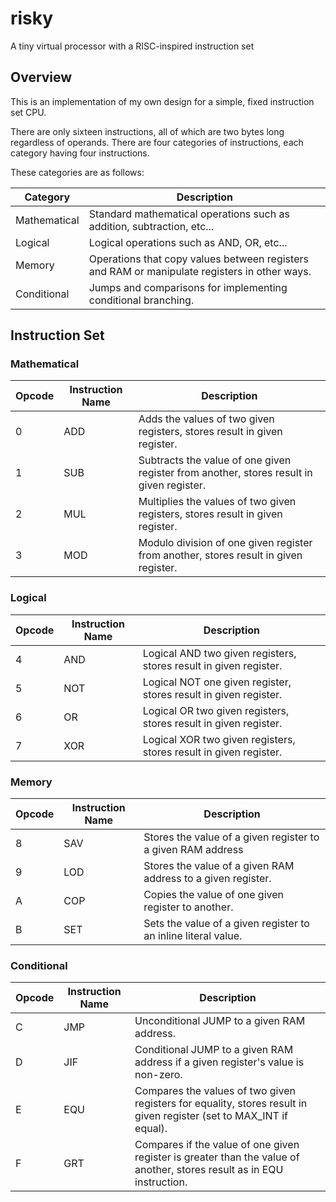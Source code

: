 # risky
A tiny virtual processor with a RISC-inspired instruction set

## Overview
This is an implementation of my own design for a simple, fixed instruction set CPU.

There are only sixteen instructions, all of which are two bytes long regardless of operands. There are four categories of instructions, each category having four instructions.

These categories are as follows:

| Category     | Description                                                                                  |
| ------------ | -------------------------------------------------------------------------------------------- |
| Mathematical | Standard mathematical operations such as addition, subtraction, etc...                       |
| Logical      | Logical operations such as AND, OR, etc...                                                   |
| Memory       | Operations that copy values between registers and RAM or manipulate registers in other ways. |
| Conditional  | Jumps and comparisons for implementing conditional branching.                                |

## Instruction Set

### Mathematical

| Opcode | Instruction Name | Description                                                                                                            |
| ------ | ---------------- | ---------------------------------------------------------------------------------------------------------------------- |
| 0      | ADD              | Adds the values of two given registers, stores result in given register.                                               |
| 1      | SUB              | Subtracts the value of one given register from another, stores result in given register.                               |
| 2      | MUL              | Multiplies the values of two given registers, stores result in given register.                                         |
| 3      | MOD              | Modulo division of one given register from another, stores result in given register.                                   |

### Logical

| Opcode | Instruction Name | Description                                                                                                            |
| ------ | ---------------- | ---------------------------------------------------------------------------------------------------------------------- |
| 4      | AND              | Logical AND two given registers, stores result in given register.                                                      |
| 5      | NOT              | Logical NOT one given register, stores result in given register.                                                       |
| 6      | OR               | Logical OR two given registers, stores result in given register.                                                       |
| 7      | XOR              | Logical XOR two given registers, stores result in given register.                                                      |

### Memory

| Opcode | Instruction Name | Description                                                                                                            |
| ------ | ---------------- | ---------------------------------------------------------------------------------------------------------------------- |
| 8      | SAV              | Stores the value of a given register to a given RAM address                                                            |
| 9      | LOD              | Stores the value of a given RAM address to a given register.                                                           |
| A      | COP              | Copies the value of one given register to another.                                                                     |
| B      | SET              | Sets the value of a given register to an inline literal value.                                                         |

### Conditional

| Opcode | Instruction Name | Description                                                                                                            |
| ------ | ---------------- | ---------------------------------------------------------------------------------------------------------------------- |
| C      | JMP              | Unconditional JUMP to a given RAM address.                                                                             |
| D      | JIF              | Conditional JUMP to a given RAM address if a given register's value is non-zero.                                       |
| E      | EQU              | Compares the values of two given registers for equality, stores result in given register (set to MAX_INT if equal).    |
| F      | GRT              | Compares if the value of one given register is greater than the value of another, stores result as in EQU instruction. |
